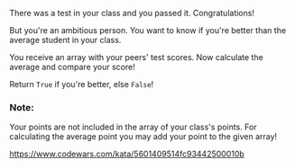 There was a test in your class and you passed it. Congratulations!

But you're an ambitious person. You want to know if you're better than the average student in your class.

You receive an array with your peers' test scores. Now calculate the average and compare your score!

Return ```True``` if you're better, else ```False```!

### Note:

Your points are not included in the array of your class's points. For calculating the average point you may add your point to the given array!

https://www.codewars.com/kata/5601409514fc93442500010b
